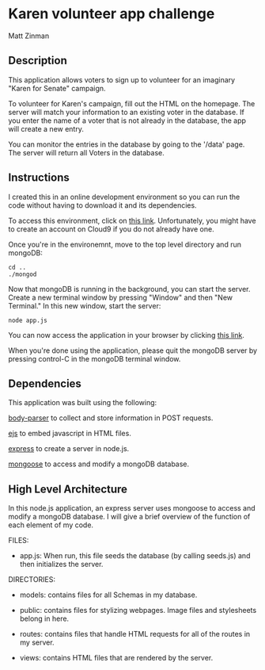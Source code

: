 # Karen volunteer app challenge
Matt Zinman

## Description
This application allows voters to sign up to volunteer for an imaginary "Karen for Senate" campaign.

To volunteer for Karen's campaign, fill out the HTML on the homepage. The server will match your information to an existing voter in the database. If you enter the name of a voter that is not already in the database, the app will create a new entry.

You can monitor the entries in the database by going to the '/data' page. The server will return all Voters in the database.

## Instructions
I created this in an online development environment so you can run the code without having to download it and its dependencies.

To access this environment, click on [this link](https://ide.c9.io/maz2129/karen-for-senate). Unfortunately, you might have to create an account on Cloud9 if you do not already have one.

Once you're in the environemnt, move to the top level directory and run mongoDB:

```
cd ..
./mongod
```

Now that mongoDB is running in the background, you can start the server. Create a new terminal window by pressing "Window" and then "New Terminal." In this new window, start the server:

```
node app.js
```

You can now access the application in your browser by clicking [this link](https://karen-for-senate-maz2129.c9users.io/).

When you're done using the application, please quit the mongoDB server by pressing control-C in the mongoDB terminal window.

## Dependencies
This application was built using the following:

[body-parser](https://github.com/expressjs/body-parser) to collect and store information in POST requests.

[ejs](https://ejs.co/) to embed javascript in HTML files.

[express](https://expressjs.com/) to create a server in node.js.

[mongoose](https://mongoosejs.com/) to access and modify a mongoDB database.

## High Level Architecture
In this node.js application, an express server uses mongoose to access and modify a mongoDB database. I will give a brief overview of the function of each element of my code.

FILES:

- app.js: When run, this file seeds the database (by calling seeds.js) and then initializes the server.

DIRECTORIES:

- models: contains files for all Schemas in my database.

- public: contains files for stylizing webpages. Image files and stylesheets belong in here.

- routes: contains files that handle HTML requests for all of the routes in my server.

- views: contains HTML files that are rendered by the server.